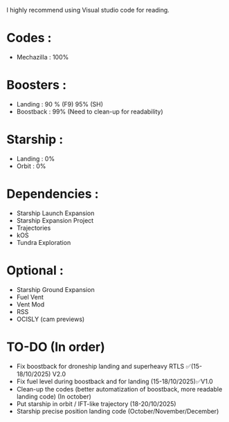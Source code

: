 I highly recommend using Visual studio code for reading.
# Codes : 
 - Mechazilla : 100%
# Boosters :
 - Landing : 90 % (F9) 95% (SH)
 - Boostback : 99% (Need to clean-up for readability)
# Starship :
 - Landing : 0%
 - Orbit : 0%

 # Dependencies :
 - Starship Launch Expansion 
 - Starship Expansion Project 
 - Trajectories
 - kOS
 - Tundra Exploration


# Optional :
- Starship Ground Expansion
- Fuel Vent
- Vent Mod 
- RSS
- OCISLY (cam previews)


# TO-DO (In order)
- Fix boostback for droneship landing and superheavy RTLS ✅(15-18/10/2025) V2.0
- Fix fuel level during boostback and for landing (15-18/10/2025)✅V1.0
- Clean-up the codes (better automatization of boostback, more readable landing code) (In october)  
- Put starship in orbit / IFT-like trajectory (18-20/10/2025)
- Starship precise position landing code (October/November/December)
